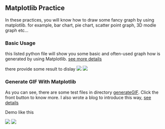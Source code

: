 ## Matplotlib Practice

In these practices, you will know how to draw some fancy graph by using matplotlib. for example, bar chart, pie chart, scatter point graph, 3D modle graph etc... 

### Basic Usage

this listed python file will show you some basic and often-used graph how is generated by using Matplotlib. [see more details](http://fitzeng.org/2018/02/07/MatplotlibDraw/)

there provide some result to dislay
![](http://fitzeng.org/2018/02/07/MatplotlibDraw/1_10_01.png)
![](http://fitzeng.org/2018/02/07/MatplotlibDraw/1_14_01.png)

### Generate GIF With Matplotlib

As you can see, there are some test files in directory [generateGIF](https://github.com/mk43/python-practice/tree/master/matplotlib/generateGIF). Click the front button to know more. I also wrote a blog to introduce this way, [see details](http://fitzeng.org/2018/02/08/MatplotlibGenerateGif/)

Demo like this

![](http://fitzeng.org/2018/02/08/MatplotlibGenerateGif/linearregression4.gif)
![](http://fitzeng.org/2018/02/08/MatplotlibGenerateGif/linearregression6.png)
